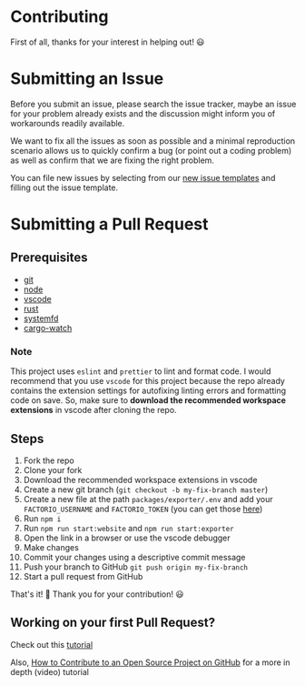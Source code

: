 # Contributing

First of all, thanks for your interest in helping out! 😃

# Submitting an Issue

Before you submit an issue, please search the issue tracker, maybe an issue for your problem already exists and the discussion might inform you of workarounds readily available.

We want to fix all the issues as soon as possible and a minimal reproduction scenario allows us to quickly confirm a bug (or point out a coding problem) as well as confirm that we are fixing the right problem.

You can file new issues by selecting from our [new issue templates](https://github.com/Teoxoy/factorio-blueprint-editor/issues/new/choose) and filling out the issue template.

# Submitting a Pull Request

## Prerequisites

-   [git](https://git-scm.com/)
-   [node](https://nodejs.org/en/)
-   [vscode](https://code.visualstudio.com/)
-   [rust](https://rust-lang.org)
-   [systemfd](https://github.com/mitsuhiko/systemfd)
-   [cargo-watch](https://github.com/passcod/cargo-watch)

### Note

This project uses `eslint` and `prettier` to lint and format code. I would recommend that you use `vscode` for this project because the repo already contains the extension settings for autofixing linting errors and formatting code on save. So, make sure to **download the recommended workspace extensions** in vscode after cloning the repo.

## Steps

1. Fork the repo
1. Clone your fork
1. Download the recommended workspace extensions in vscode
1. Create a new git branch (`git checkout -b my-fix-branch master`)
1. Create a new file at the path `packages/exporter/.env` and add your `FACTORIO_USERNAME` and `FACTORIO_TOKEN` (you can get those [here](https://factorio.com/profile))
1. Run `npm i`
1. Run `npm run start:website` and `npm run start:exporter`
1. Open the link in a browser or use the vscode debugger
1. Make changes
1. Commit your changes using a descriptive commit message
1. Push your branch to GitHub `git push origin my-fix-branch`
1. Start a pull request from GitHub

That's it! 🎉 Thank you for your contribution! 😃

## Working on your first Pull Request?

Check out this [tutorial](https://github.com/firstcontributions/first-contributions/blob/master/github-windows-vs-code-tutorial.md)

Also, [How to Contribute to an Open Source Project on GitHub](https://egghead.io/series/how-to-contribute-to-an-open-source-project-on-github) for a more in depth (video) tutorial
